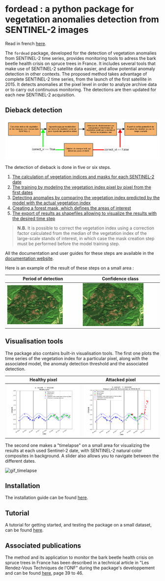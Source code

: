 # fordead : a python package for vegetation anomalies detection from SENTINEL-2 images

Read in french [here](https://gitlab.com/fordead/fordead_package/-/blob/master/README_fr.md).

The `fordead` package, developed for the detection of vegetation anomalies from SENTINEL-2 time series, provides monitoring tools to adress the bark beetle health crisis on spruce trees in France. It includes several tools that make use of SENTINEL-2 satellite data easier, and allow potential anomaly detection in other contexts. The proposed method takes advantage of complete SENTINEL-2 time series, from the launch of the first satellite in 2015. It detects anomalies at the pixel level in order to analyze archive data or to carry out continuous monitoring. The detections are then updated for each new SENTINEL-2 acquisition.

## Dieback detection

![diagramme_general_english](docs/user_guides/english/Diagrams/Diagramme_general.png "diagramme_general_english")

The detection of dieback is done in five or six steps.
1. [The calculation of vegetation indices and masks for each SENTINEL-2 date](https://fordead.gitlab.io/fordead_package/docs/user_guides/english/01_compute_masked_vegetationindex/)
2. [The training by modeling the vegetation index pixel by pixel from the first dates](https://fordead.gitlab.io/fordead_package/docs/user_guides/english/02_train_model/)
3. [Detecting anomalies by comparing the vegetation index predicted by the model with the actual vegetation index](https://fordead.gitlab.io/fordead_package/docs/user_guides/english/03_dieback_detection/)
4. [Creating a forest mask, which defines the areas of interest](https://fordead.gitlab.io/fordead_package/docs/user_guides/english/04_compute_forest_mask/)
5. [The export of results as shapefiles allowing to visualize the results with the desired time step](https://fordead.gitlab.io/fordead_package/docs/user_guides/english/05_export_results/)

> **N.B.** It is possible to correct the vegetation index using a correction factor calculated from the median of the vegetation index of the large-scale stands of interest, in which case the mask creation step must be performed before the model training step.

All the documentation and user guides for these steps are available in the [documentation website](https://fordead.gitlab.io/fordead_package/).

Here is an example of the result of these steps on a small area :

Period of detection | Confidence class
:-------------------------:|:-------------------------:
![gif_results_original](docs/Tutorials/Dieback_Detection/Figures/gif_results_original.gif "gif_results_original") | ![gif_results_confidence](docs/Tutorials/Dieback_Detection/Figures/gif_results_confidence.gif "gif_results_confidence")

## Visualisation tools

The package also contains built-in visualisation tools. 
The first one plots the time series of the vegetation index for a particular pixel, along with the associated model, the anomaly detection threshold and the associated detection.

Healthy pixel | Attacked pixel
:-------------------------:|:-------------------------:
![graph_healthy](docs/Tutorials/Dieback_Detection/Figures/graph_healthy.png "graph_healthy") | ![graph_dieback](docs/Tutorials/Dieback_Detection/Figures/graph_dieback.png "graph_dieback")

The second one makes a "timelapse" on a small area for visualizing the results at each used Sentinel-2 date, with SENTINEL-2 natural color composites in background. A slider also allows you to navigate between the different dates.

![gif_timelapse](docs/Tutorials/Dieback_Detection/Figures/gif_timelapse.gif "gif_timelapse")

## Installation

The installation guide can be found [here](https://fordead.gitlab.io/fordead_package/docs/Installation/).

## Tutorial

A tutorial for getting started, and testing the package on a small dataset, can be found [here](https://fordead.gitlab.io/fordead_package/docs/Tutorials/Dieback_Detection/00_Intro/).

## Associated publications

The method and its application to monitor the bark beetle health crisis on spruce trees in France has been described in a technical article in "Les Rendez-Vous Techniques de l'ONF" during the package's developpement and can be found [here](https://www.onf.fr/onf/+/cec::les-rendez-vous-techniques-de-lonf-no69-70.html), page 39 to 46.
